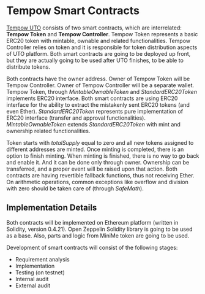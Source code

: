 # Tempow Smart Contracts
[Tempow UTO](https://tempow.io) consists of two smart contracts, which are interrelated: **Tempow Token** and **Tempow Controller**. Tempow Token represents a basic ERC20 token with mintable, ownable and related functionalities. Tempow Controller relies on token and it is responsible for token distribution aspects of UTO platform. Both smart contracts are going to be deployed up front, but they are actually going to be used after UTO finishes, to be able to distribute tokens.

Both contracts have the owner address. Owner of Tempow Token will be Tempow Controller. Owner of Tempow Controller will be a separate wallet. Tempow Token, through *MintableOwnableToken* and *StandardERC20Token* implements ERC20 interface. Both smart contracts are using ERC20 interface for the ability to extract the mistakenly sent ERC20 tokens (and even Ether). *StandardERC20Token* represents pure
implementation of ERC20 interface (transfer and approval functionalities). *MintableOwnableToken* extends *StandardERC20Token* with mint and ownership related functionalities. 

Token starts with *totalSupply* equal to zero and all new tokens assigned to different addresses are minted. Once minting is completed, there is an option to finish minting. When minting is finished, there is no way to go back and enable it. And it can be done only
through owner. Ownership can be transferred, and a proper event will be raised upon that action. Both contracts are having revertible fallback functions, thus not receiving Ether. On arithmetic operations, common exceptions like overflow and division with zero should be taken care of (through *SafeMath*).

## Implementation Details
Both contracts will be implemented on Ethereum platform (written in Solidity, version 0.4.21). Open Zeppelin Solidity library is going to be used as a base. Also, parts and logic from MiniMe token are going to be used.

Development of smart contracts will consist of the following stages:
- Requirement analysis
- Implementation
- Testing (on testnet)
- Internal audit
- External audit



